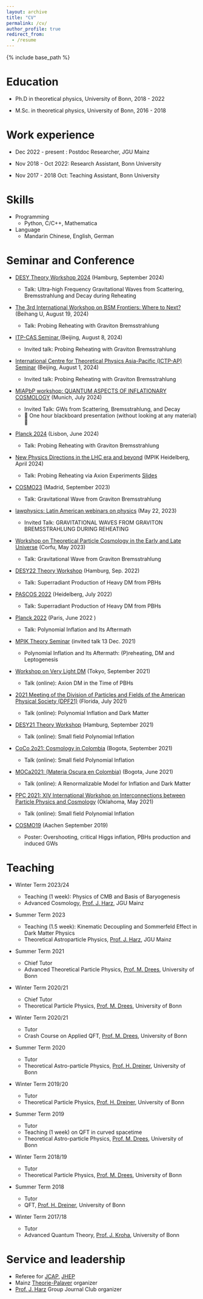 ```yaml
---
layout: archive
title: "CV"
permalink: /cv/
author_profile: true
redirect_from:
  - /resume
---
```


{% include base_path %}

Education
======
* Ph.D in theoretical physics, University of Bonn, 2018 - 2022
    <!-- * Thesis: Polynomial Inflation and Its Aftermath [PDF](https://bonndoc.ulb.uni-bonn.de/xmlui/handle/20.500.11811/10407) -->
      
* M.Sc. in theoretical physics, University of Bonn, 2016 - 2018
     <!--  * Thesis: Higgs Inflation In the Early Universe -->
      
<!-- * B.S. in physics, China Three Gorges University, 2012 -2016 -->

Work experience
======
* Dec 2022 - present : Postdoc Researcher, JGU Mainz
  <!-- * Duties includes: Updates and improvements to template -->
  <!-- * Supervisor: The Users -->

* Nov 2018 - Oct 2022: Research Assistant, Bonn University 
  <!-- * Duties included: Merging pull requests  -->
  <!-- * Supervisor: Professor Hub -->
  
* Nov 2017 - 2018 Oct: Teaching  Assistant, Bonn University 


  <!-- * Summer 2015: Research Assistant -->
  <!-- * Github University -->
  <!-- * Duties included: Tagging issues -->
  <!-- * Supervisor: Professor Git -->
  
Skills
======
* Programming
  * Python, C/C++, Mathematica
* Language
  * Mandarin Chinese, English, German

Seminar and Conference
======
* [DESY Theory Workshop 2024](https://indico.desy.de/event/43923/overview) (Hamburg,  September 2024)
    * Talk: Ultra-high Frequency Gravitational Waves from Scattering, Bremsstrahlung and Decay during Reheating
* [The 3rd International Workshop on BSM Frontiers: Where to Next?](https://indico-tdli.sjtu.edu.cn/event/2379/) (Beihang U,  August 19, 2024)
   * Talk: Probing Reheating with Graviton Bremsstrahlung
* [ITP-CAS Seminar ](https://itp.cas.cn/kxyj/xshd/xsbg/202408/t20240801_7238908.html) (Beijing, August 8, 2024)
    * Invited talk: Probing Reheating with Graviton Bremsstrahlung
* [International Centre for Theoretical Physics Asia-Pacific (ICTP-AP)  Seminar](https://ictp-ap.org/event/165) (Beijing, August 1, 2024)
    * Invited talk: Probing Reheating with Graviton Bremsstrahlung
* [MIAPbP workshop: QUANTUM ASPECTS OF INFLATIONARY COSMOLOGY](https://www.munich-iapbp.de/cosmology-quantum-aspects) (Munich,  July 2024)
    * Invited Talk: GWs from Scattering, Bremsstrahlung, and Decay
    * 🌟 One hour blackboard presentation (without looking at any material) 🌟  

* [Planck 2024](https://indico.cern.ch/event/1323379/) (Lisbon,  June 2024)
   * Talk: Probing Reheating with Graviton Bremsstrahlung

* [New Physics Directions in the LHC era and beyond](https://indico.cern.ch/event/1339497/overview) (MPIK Heidelberg,  April 2024)
   * Talk: Probing Reheating via Axion Experiments  [Slides](https://indico.cern.ch/event/1339497/contributions/5801419/attachments/2844415/4972963/XU_MPIK.pdf)
     
* [COSMO23](https://workshops.ift.uam-csic.es/COSMO23)  (Madrid, September 2023)
    * Talk:  Gravitational Wave from Graviton Bremsstrahlung
       
* [lawphysics: Latin American webinars on physics](https://lawphysics.wordpress.com/2023/05/22/w145-yong-xu-gravitational-waves-from-graviton-bremsstrahlung-during-reheating/) (May 22, 2023)
    * Invited Talk:  GRAVITATIONAL WAVES FROM GRAVITON BREMSSTRAHLUNG DURING REHEATING
      
      
* [Workshop on Theoretical Particle Cosmology in the Early and Late Universe](https://www.physics.ntua.gr/corfu2023/hu.html) (Corfu, May 2023)
    * Talk:  Gravitational Wave from Graviton Bremsstrahlung
      
* [DESY22 Theory Workshop](https://indico.desy.de/event/34520/contributions/128691/) (Hamburg,  Sep. 2022)
   * Talk: Superradiant Production of Heavy DM from PBHs
           
* [PASCOS 2022](https://indico.cern.ch/event/1149557/contributions/4917548/) (Heidelberg, July 2022)
    * Talk: Superradiant Production of Heavy DM from PBHs
      
* [Planck 2022](https://indico.in2p3.fr/event/24773/contributions/110792/) (Paris, June 2022 )
    * Talk: Polynomial Inflation and Its Aftermath
      
* [MPIK Theory Seminar](https://www.mpi-hd.mpg.de/lin/seminar_theory/talks/Talk_Xu_131221.pdf) (invited talk 13 Dec. 2021)
    * Polynomial Inflation and Its Aftermath: (P)reheating, DM and Leptogenesis
      
* [Workshop on Very Light DM](https://indico.ipmu.jp/event/392/) (Tokyo, September 2021)
  * Talk (online): Axion DM in the Time of PBHs
    
* [2021 Meeting of the Division of Particles and Fields of the American Physical Society (DPF21)](https://indico.cern.ch/event/1034469/) (Florida, July 2021)
  * Talk (online): Polynomial Inflation and Dark Matter
    
* [DESY21 Theory Workshop](https://indico.desy.de/event/26540/overview) (Hamburg, September 2021)
   * Talk (online): Small field Polynomial Inflation
     
* [CoCo 2o21: Cosmology in Colombia](https://indico.cern.ch/event/1040803/) (Bogota,  September 2021)
   * Talk (online): Small field Polynomial Inflation
     
* [MOCa2021: (Materia Oscura en Colombia)](https://indico.cern.ch/event/1004867/) (Bogota, June 2021)
   * Talk (online): A Renormalizable Model for Inflation and Dark Matter
     
* [PPC 2021: XIV International Workshop on Interconnections between Particle Physics and Cosmology](https://indico.cern.ch/event/822029/) (Oklahoma,  May 2021)
   * Talk (online): Small field Polynomial Inflation
  
* [COSMO19](https://indico.cern.ch/event/782784/)  (Aachen September 2019)
   * Poster: Overshooting, critical Higgs inflation, PBHs production and induced GWs
  


<!-- Publications
======
  <ul>{% for post in site.publications reversed %}
    {% include archive-single-cv.html %}
  {% endfor %}</ul>
-->

<!-- Talks
======
  <ul>{% for post in site.talks reversed %}
    {% include archive-single-talk-cv.html  %}
  {% endfor %}</ul>
-->

<!-- Teaching
======
  <ul>{% for post in site.teaching reversed %}
    {% include archive-single-cv.html %}
  {% endfor %}</ul> 
-->
  

Teaching
======
* Winter Term 2023/24
  * Teaching (1 week): Physics of CMB and Basis of Baryogenesis
  * Advanced Cosmology, [Prof. J. Harz](https://www.thep.physik.uni-mainz.de/group-of-julia-harz-2/), JGU Mainz

* Summer Term 2023
    * Teaching (1.5 week): Kinematic Decoupling  and Sommerfeld Effect in Dark Matter Physics
    * Theoretical Astroparticle Physics, [Prof. J. Harz](https://www.thep.physik.uni-mainz.de/group-of-julia-harz-2/), JGU Mainz

* Summer Term 2021
    * Chief Tutor
    * Advanced Theoretical Particle Physics, [Prof. M. Drees](http://www.th.physik.uni-bonn.de/Groups/drees/), University of Bonn

* Winter Term 2020/21
    * Chief Tutor
    * Theoretical Particle Physics, [Prof. M. Drees](http://www.th.physik.uni-bonn.de/Groups/drees/), University of Bonn

* Winter Term 2020/21
    * Tutor
    * Crash Course on  Applied QFT, [Prof. M. Drees](http://www.th.physik.uni-bonn.de/Groups/drees/), University of Bonn

* Summer Term 2020
    * Tutor
    * Theoretical Astro-particle Physics,  [Prof. H. Dreiner](http://www.th.physik.uni-bonn.de/th/People/dreiner/), University of Bonn

* Winter Term 2019/20
    * Tutor
    * Theoretical Particle Physics, [Prof. H. Dreiner](http://www.th.physik.uni-bonn.de/th/People/dreiner/), University of Bonn

* Summer Term 2019
  * Tutor
  * Teaching (1 week) on QFT in curved spacetime
  * Theoretical Astro-particle Physics, [Prof. M. Drees](http://www.th.physik.uni-bonn.de/Groups/drees/), University of Bonn

* Winter Term 2018/19
  * Tutor
  * Theoretical Particle Physics, [Prof. M. Drees](http://www.th.physik.uni-bonn.de/Groups/drees/), University of Bonn

* Summer Term 2018
  * Tutor  
  * QFT,  [Prof. H. Dreiner](http://www.th.physik.uni-bonn.de/th/People/dreiner/), University of Bonn

* Winter Term 2017/18
  * Tutor
  * Advanced Quantum Theory,   [Prof. J. Kroha](https://www.pi.uni-bonn.de/kroha/en), University of Bonn
 
Service and leadership
======
* Referee for [JCAP](https://iopscience.iop.org/journal/1475-7516), [JHEP](https://link.springer.com/journal/13130)
* Mainz [Theorie-Palaver](https://www.thep.physik.uni-mainz.de/theorie-palaver/) organizer
* [Prof. J. Harz](https://www.thep.physik.uni-mainz.de/group-of-julia-harz-2/) Group Journal Club  organizer


